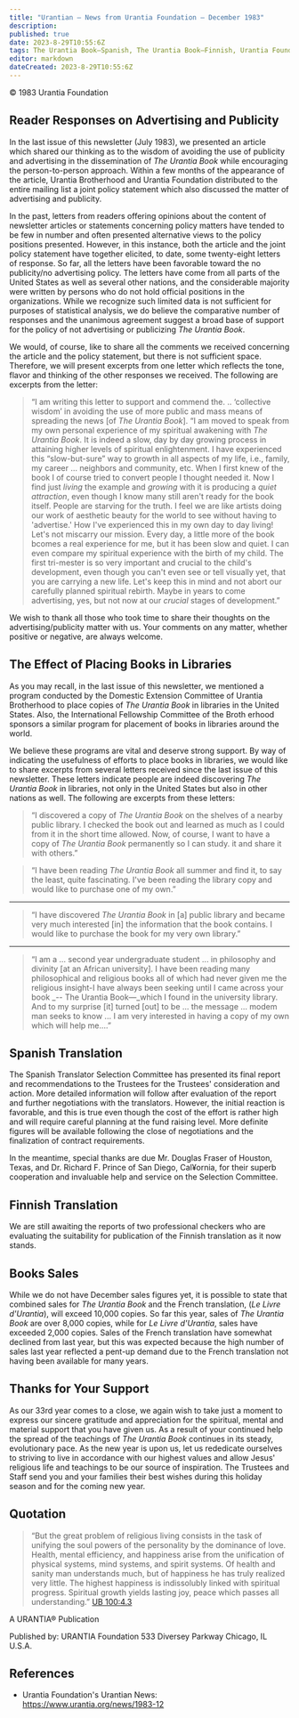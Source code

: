 ```yaml
---
title: "Urantian — News from Urantia Foundation — December 1983"
description: 
published: true
date: 2023-8-29T10:55:6Z
tags: The Urantia Book—Spanish, The Urantia Book—Finnish, Urantia Foundation, article
editor: markdown
dateCreated: 2023-8-29T10:55:6Z
---
```


<p class="v-card v-sheet theme--light gray lighten-3 px-2">© 1983 Urantia Foundation</p>


## Reader Responses on Advertising and Publicity

In the last issue of this newsletter (July 1983), we presented an article which shared our thinking as to the wisdom of avoiding the use of publicity and advertising in the dissemination of _The Urantia Book_ while encouraging the person-to-person approach. Within a few months of the appearance of the article, Urantia Brotherhood and Urantia Foundation distributed to the entire mailing list a joint policy statement which also discussed the matter of advertising and publicity.

In the past, letters from readers offering opinions about the content of newsletter articles or statements concerning policy matters have tended to be few in number and often presented alternative views to the policy positions presented. However, in this instance, both the article and the joint policy statement have together elicited, to date, some twenty-eight letters of response. So far, all the letters have been favorable toward the no publicity/no advertising policy. The letters have come from all parts of the United States as well as several other nations, and the considerable majority were written by persons who do not hold official positions in the organizations. While we recognize such limited data is not sufficient for purposes of statistical analysis, we do believe the comparative number of responses and the unanimous agreement suggest a broad base of support for the policy of not advertising or publicizing _The Urantia Book_.

We would, of course, like to share all the comments we received concerning the article and the policy statement, but there is not sufficient space. Therefore, we will present excerpts from one letter which reflects the tone, flavor and thinking of the other responses we received. The following are excerpts from the letter:

> “I am writing this letter to support and commend the. .. ‘collective wisdom’ in avoiding the use of more public and mass means of spreading the news \[of _The Urantia Book_\]. “I am moved to speak from my own personal experience of my spiritual awakening with _The Urantia Book_. It is indeed a slow, day by day growing process in attaining higher levels of spiritual enlightenment. I have experienced this “slow-but-sure” way to growth in all aspects of my life, i.e., family, my career ... neighbors and community, etc. When I first knew of the book I of course tried to convert people I thought needed it. Now I find just _living_ the example and _growing_ with it is producing a _quiet attraction_, even though I know many still aren't ready for the book itself. People are starving for the truth. I feel we are like artists doing our work of aesthetic beauty for the world to see without having to 'advertise.' How I've experienced this in my own day to day living! Let's not miscarry our mission. Every day, a little more of the book bcomes a real experience for me, but it has been slow and quiet. I can even compare my spiritual experience with the birth of my child. The first tri-mester is so very important and crucial to the child's development, even though you can't even see or tell visually yet, that you are carrying a new life. Let's keep this in mind and not abort our carefully planned spiritual rebirth. Maybe in years to come advertising, yes, but not now at our _crucial_ stages of development.”

We wish to thank all those who took time to share their thoughts on the advertising/publicity matter with us. Your comments on any matter, whether positive or negative, are always welcome.

## The Effect of Placing Books in Libraries

As you may recall, in the last issue of this newsletter, we mentioned a program conducted by the Domestic Extension Committee of Urantia Brotherhood to place copies of _The Urantia Book_ in libraries in the United States. Also, the International Fellowship Committee of the Broth erhood sponsors a similar program for placement of books in libraries around the world.

We believe these programs are vital and deserve strong support. By way of indicating the usefulness of efforts to place books in libraries, we would like to share excerpts from several letters received since the last issue of this newsletter. These letters indicate people are indeed discovering _The Urantia Book_ in libraries, not only in the United States but also in other nations as well. The following are excerpts from these letters:

> “I discovered a copy of _The Urantia Book_ on the shelves of a nearby public library. I checked the book out and learned as much as I could from it in the short time allowed. Now, of course, I want to have a copy of _The Urantia Book_ permanently so I can study. it and share it with others.”

> “I have been reading _The Urantia Book_ all summer and find it, to say the least, quite fascinating. I've been reading the library copy and would like to purchase one of my own.”

---

> “I have discovered _The Urantia Book_ in \[a\] public library and became very much interested \[in\] the information that the book contains. I would like to purchase the book for my very own library.”

---

> “I am a ... second year undergraduate student ... in philosophy and divinity \[at an African university\]. I have been reading many philosophical and religious books all of which had never given me the religious insight-I have always been seeking until I came across your book _\-- The Urantia Book—_which I found in the university library. And to my surprise \[it\] turned \[out\] to be ... the message ... modem man seeks to know ... I am very interested in having a copy of my own which will help me....”

## Spanish Translation

The Spanish Translator Selection Committee has presented its final report and recommendations to the Trustees for the Trustees' consideration and action. More detailed information will follow after evaluation of the report and further negotiations with the translators. However, the initial reaction is favorable, and this is true even though the cost of the effort is rather high and will require careful planning at the fund raising level. More definite figures will be available following the close of negotiations and the finalization of contract requirements.

In the meantime, special thanks are due Mr. Douglas Fraser of Houston, Texas, and Dr. Richard F. Prince of San Diego, Cal¥ornia, for their superb cooperation and invaluable help and service on the Selection Committee.

## Finnish Translation

We are still awaiting the reports of two professional checkers who are evaluating the suitability for publication of the Finnish translation as it now stands.

## Books Sales

While we do not have December sales figures yet, it is possible to state that combined sales for _The Urantia Book_ and the French translation, (_Le Livre d'Urantia_), will exceed 10,000 copies. So far this year, sales of _The Urantia Book_ are over 8,000 copies, while for _Le Livre d'Urantia_, sales have exceeded 2,000 copies. Sales of the French translation have somewhat declined from last year, but this was expected because the high number of sales last year reflected a pent-up demand due to the French translation not having been available for many years.

## Thanks for Your Support

As our 33rd year comes to a close, we again wish to take just a moment to express our sincere gratitude and appreciation for the spiritual, mental and material support that you have given us. As a result of your continued help the spread of the teachings of _The Urantia Book_ continues in its steady, evolutionary pace. As the new year is upon us, let us rededicate ourselves to striving to live in accordance with our highest values and allow Jesus' religious life and teachings to be our source of inspiration. The Trustees and Staff send you and your families their best wishes during this holiday season and for the coming new year.

## Quotation

> “But the great problem of religious living consists in the task of unifying the soul powers of the personality by the dominance of love. Health, mental efficiency, and happiness arise from the unification of physical systems, mind systems, and spirit systems. Of health and sanity man understands much, but of happiness he has truly realized very little. The highest happiness is indissolubly linked with spiritual progress. Spiritual growth yields lasting joy, peace which passes all understanding.” [UB 100:4.3](/en/The_Urantia_Book/100#p4_3)

A URANTIA&reg; Publication

Published by:
URANTIA Foundation
533 Diversey Parkway
Chicago, IL U.S.A.


## References

- Urantia Foundation's Urantian News: https://www.urantia.org/news/1983-12